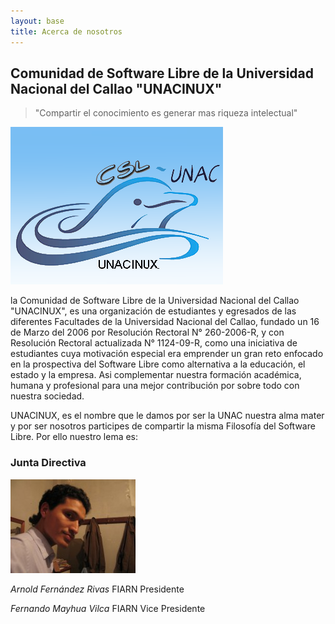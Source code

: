```yaml
---
layout: base
title: Acerca de nosotros
---
```


## Comunidad de Software Libre de la Universidad Nacional del Callao "UNACINUX"

> "Compartir el conocimiento es generar mas riqueza intelectual"

![unacinux logo](../images/unacinux.png)

la Comunidad de Software Libre de la Universidad Nacional del Callao
"UNACINUX", es una organización de estudiantes y egresados de las diferentes
Facultades de la Universidad Nacional del Callao, fundado un 16 de Marzo del
2006 por Resolución Rectoral N° 260-2006-R, y con Resolución Rectoral
actualizada N° 1124-09-R, como una iniciativa de estudiantes cuya motivación
especial era emprender un gran reto enfocado en la prospectiva del Software
Libre como alternativa a la educación, el estado y la empresa. Asi complementar
nuestra formación académica, humana y profesional para una mejor contribución
por sobre todo con nuestra sociedad.

UNACINUX, es el nombre que le damos por ser la UNAC nuestra alma mater y por
ser nosotros  participes de compartir la misma Filosofía del Software Libre.
Por ello nuestro lema es:

### Junta Directiva

![Arnold Fernández Rivas](../images/arnold.png)

*Arnold Fernández Rivas*
FIARN
Presidente

*Fernando Mayhua Vilca*
FIARN
Vice Presidente

